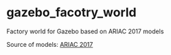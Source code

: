# gazebo_facotry_world

Factory world for Gazebo based on ARIAC 2017 models

Source of models: [ARIAC 2017](https://bitbucket.org/osrf/ariac/src/ariac_2017/)